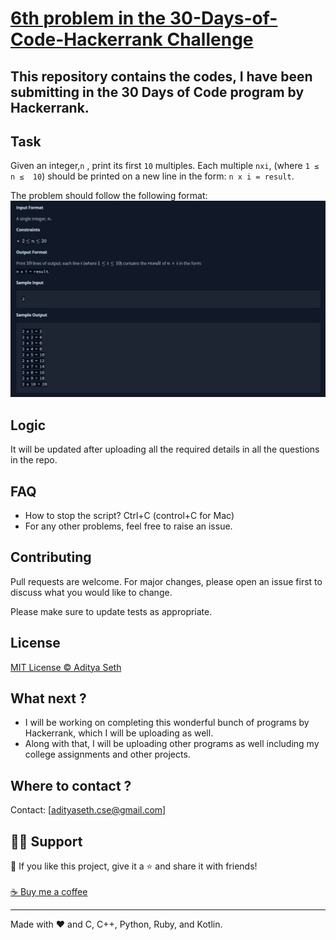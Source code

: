 # [6th problem in the 30-Days-of-Code-Hackerrank Challenge](https://www.hackerrank.com/challenges/30-loops/problem?isFullScreen=true)
## This repository contains the codes, I have been submitting in the 30 Days of Code program by Hackerrank.

## Task
Given an integer,```n``` , print its first ```10``` multiples. Each multiple ```nxi```, (where ```1 ≤ n ≤  10```) should be printed on a new line in the form: ```n x i = result```.

The problem should follow the following format: 
<img src="https://github.com/AdityaSeth777/30-Days-of-Code-Hackerrank/blob/main/5%20-%20Loops/5%20day.png">

## Logic
It will be updated after uploading all the required details in all the questions in the repo.

## FAQ
- How to stop the script? Ctrl+C (control+C for Mac) 
- For any other problems, feel free to raise an issue.

## Contributing
Pull requests are welcome. For major changes, please open an issue first to discuss what you would like to change. 

Please make sure to update tests as appropriate.

## License
[MIT License © Aditya Seth](https://github.com/AdityaSeth777/30-Days-of-Code-Hackerrank/blob/main/License)

## What next ?
- I will be working on completing this wonderful bunch of programs by Hackerrank, which I will be uploading as well.
- Along with that, I will be uploading other programs as well including my college assignments and other projects.

## Where to contact ?
Contact: [adityaseth.cse@gmail.com]

## 🙋‍♂️ Support

💙 If you like this project, give it a ⭐ and share it with friends!<br><br>
[☕ Buy me a coffee](https://www.buymeacoffee.com/adityaseth)

---

Made with ❤️ and C, C++, Python, Ruby, and Kotlin. <br><br>

